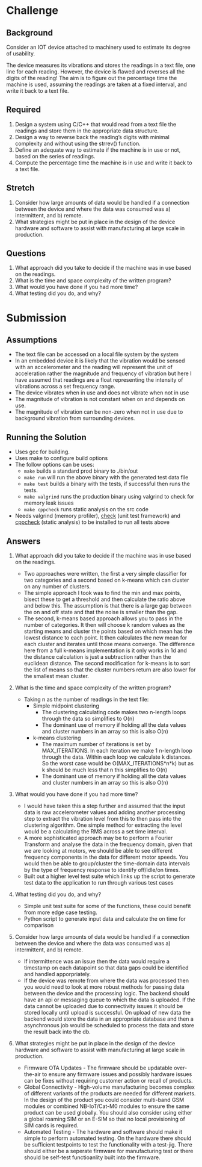 # Challenge
## Background
Consider an IOT device attached to machinery used to estimate its degree of usability.

The device measures its vibrations and stores the readings in a text file, one line for each reading. However, the device is flawed and reverses all the digits of the reading! The aim is to figure out the percentage time the machine is used, assuming the readings are taken at a fixed interval, and write it back to a text file.

## Required
1. Design a system using C/C++ that would read from a text file the readings and store them in the appropriate data structure.
2. Design a way to reverse back the reading’s digits with minimal complexity and without using the strrev() function.
3. Define an adequate way to estimate if the machine is in use or not, based on the series of readings.
4. Compute the percentage time the machine is in use and write it back to a text file.

## Stretch
1. Consider how large amounts of data would be handled if a connection between the device and where the data was consumed was a) intermittent, and b) remote.
2. What strategies might be put in place in the design of the device hardware and software to assist with manufacturing at large scale in production.

## Questions
1. What approach did you take to decide if the machine was in use based on the readings.
2. What is the time and space complexity of the written program?
3. What would you have done if you had more time?
4. What testing did you do, and why?

# Submission
## Assumptions
- The text file can be accessed on a local file system by the system
- In an embedded device it is likely that the vibration would be sensed with an accelerometer and the reading will represent the unit of acceleration rather the magnitude and frequency of vibration but here I have assumed that readings are a float representing the intensity of vibrations across a set frequency range.
- The device vibrates when in use and does not vibrate when not in use
- The magnitude of vibration is not constant when on and depends on use.
- The magnitude of vibration can be non-zero when not in use due to background vibration from surrounding devices.

## Running the Solution
- Uses gcc for building.
- Uses make to configure build options
- The follow options can be uses:
    - ```make``` builds a standard prod binary to ./bin/out
    - ```make run``` will run the above binary with the generated test data file
    - ```make test``` builds a binary with the tests, if successful then runs the tests.
    - ```make valgrind``` runs the production binary using valgrind to check for memory leak issues
    - ```make cppcheck``` runs static analysis on the src code
- Needs valgrind (memory profiler), [check](https://libcheck.github.io/check/doc/check_html/index.html) (unit test framework) and [cppcheck](http://cppcheck.sourceforge.net/) (static analysis) to be installed to run all tests above

## Answers
1. What approach did you take to decide if the machine was in use based on the readings.
    - Two approaches were written, the first a very simple classifier for two categories and a second based on k-means which can cluster on any number of clusters.
    - The simple approach I took was to find the min and max points, bisect these to get a threshold and then calculate the ratio above and below this. The assumption is that there is a large gap between the on and off state and that the noise is smaller than the gap.
    - The second, k-means based approach allows you to pass in the number of categories. It then will choose k random values as the starting means and cluster the points based on which mean has the lowest distance to each point. It then calculates the new mean for each cluster and iterates until those means converge. The difference here from a full k-means implementation is it only works in 1d and the distance calculation is just a subtraction rather than the euclidean distance. The second modification for k-means is to sort the list of means so that the cluster numbers return are also lower for the smallest mean cluster.

2. What is the time and space complexity of the written program?
    - Taking n as the number of readings in the text file:
        - Simple midpoint clustering
            - The clustering calculating code makes two n-length loops through the data so simplifies to O(n)
            - The dominant use of memory if holding all the data values and cluster numbers in an array so this is also O(n)
        - k-means clustering
            - The maximum number of iterations is set by MAX_ITERATIONS. In each iteration we make 1 n-length loop through the data. Within each loop we calculate k distances. So the worst case would be O(MAX_ITERATIONS\*n\*k) but as k should be much less that n this simplifies to O(n)
            - The dominant use of memory if holding all the data values and cluster numbers in an array so this is also O(n)


3. What would you have done if you had more time?
    - I would have taken this a step further and assumed that the input data is raw accelerometer values and adding another processing step to extract the vibration level from this to then pass into the clustering algorithm. One simple method for extracting the level would be a calculating the RMS across a set time interval. 
    - A more sophisticated approach may be to perform a Fourier Transform and analyse the data in the frequency domain, given that we are looking at motors, we should be able to see different frequency components in the data for different motor speeds. You would then be able to group/cluster the time-domain data intervals by the type of frequency response to identify off/idle/on times.
    - Built out a higher level test suite which links up the script to generate test data to the application to run through various test cases

4. What testing did you do, and why?
    - Simple unit test suite for some of the functions, these could benefit from more edge case testing.
    - Python script to generate input data and calculate the on time for comparison

5. Consider how large amounts of data would be handled if a connection between the device and where the data was consumed was a) intermittent, and b) remote.
    - If intermittence was an issue then the data would require a timestamp on each datapoint so that data gaps could be identified and handled apporpriately.
    - If the device was remote from where the data was processed then you would need to look at more robust methods for passing data between the device and the processing logic. The backend should have an api or messaging queue to which the data is uploaded. If the data cannot be uploaded due to connectivity issues it should be stored locally until upload is successful. On upload of new data the backend would store the data in an appropriate database and then a asynchronous job would be scheduled to process the data and store the result back into the db.

6. What strategies might be put in place in the design of the device hardware and software to assist with manufacturing at large scale in production.
    - Firmware OTA Updates - The firmware should be updatable over-the-air to ensure any firmware issues and possibly hardware issues can be fixes without requiring customer action or recall of products.
    - Global Connectivity - High-volume manufacturing becomes complex of different variants of the products are needed for different markets. In the design of the product you could consider multi-band GSM modules or combined NB-IoT/Cat-M0 modules to ensure the same product can be used globally. You should also consider using either a global roaming SIM or an E-SIM so that no local provisioning of SIM cards is required. 
    - Automated Testing - The hardware and software should make it simple to perform automated testing. On the hardware there should be sufficient testpoints to test the functionality with a test-jig. There should either be a seperate firmware for manufacturing test or there should be self-test functioanlity built into the firmware.
